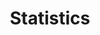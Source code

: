 ---
title: "Statistics"
layout: category-statistics
permalink: /statistics/
author_profile: false
---